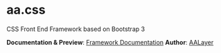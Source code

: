 # aa.css
CSS Front End Framework based on Bootstrap 3

**Documentation & Preview**: [Framework Documentation](https://framework.aalayer.com/)
**Author**: [AALayer](https://aalayer.com/)
